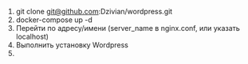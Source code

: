 1. git clone git@github.com:Dzivian/wordpress.git
2. docker-compose up -d
3. Перейти по адресу/имени (server_name в nginx.conf, или указать localhost)
4. Выполнить установку Wordpress
5.
